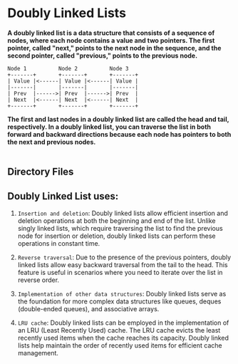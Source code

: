 # Doubly Linked Lists

**A doubly linked list is a data structure that consists of a sequence of nodes, where each node contains a value and two pointers. The first pointer, called "next," points to the next node in the sequence, and the second pointer, called "previous," points to the previous node.**

```
Node 1          Node 2          Node 3
+-------+       +-------+       +-------+
| Value |<------| Value |<------| Value |
|-------|       |-------|       |-------|
| Prev  |------>| Prev  |------>| Prev  |
| Next  |<------| Next  |<------| Next  |
+-------+       +-------+       +-------+
```
**The first and last nodes in a doubly linked list are called the head and tail, respectively. In a doubly linked list, you can traverse the list in both forward and backward directions because each node has pointers to both the next and previous nodes.**
<br>
<br>
## Directory Files


## Doubly Linked List uses:


1. `Insertion and deletion`: Doubly linked lists allow efficient insertion and deletion operations at both the beginning and end of the list. Unlike singly linked lists, which require traversing the list to find the previous node for insertion or deletion, doubly linked lists can perform these operations in constant time.

2. `Reverse traversal`: Due to the presence of the previous pointers, doubly linked lists allow easy backward traversal from the tail to the head. This feature is useful in scenarios where you need to iterate over the list in reverse order.

3. `Implementation of other data structures`: Doubly linked lists serve as the foundation for more complex data structures like queues, deques (double-ended queues), and associative arrays.

4. `LRU cache`: Doubly linked lists can be employed in the implementation of an LRU (Least Recently Used) cache. The LRU cache evicts the least recently used items when the cache reaches its capacity. Doubly linked lists help maintain the order of recently used items for efficient cache management.

